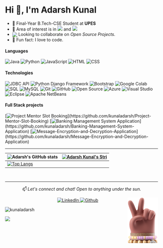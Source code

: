 <h1> Hi 👋, I'm Adarsh Kunal</h1>


- 🏢 Final-Year B.Tech-CSE Student at **UPES**
- 🔭 Area of interest is in <img src="https://img.shields.io/badge/Machine Learning-success"> and <img src="https://img.shields.io/badge/Software Development-blue">
- <img align ='center' width ='27' src='https://media.giphy.com/media/LnQjpWaON8nhr21vNW/giphy.gif'> Looking to collaborate on *Open Source Projects*.
- 👯 Fun fact: I love to code.

#### Languages

![Java](https://img.shields.io/badge/Java-fff?&logo=openjdk&logoColor=ddc508)
![Python](https://img.shields.io/badge/-Python-fff?&logo=python&logoColor=blue)
![JavaScript](https://img.shields.io/badge/-JavaScript-fff?&logo=JavaScript&logoColor=ddc508)
![HTML](https://img.shields.io/badge/-HTML-fff?&logo=HTML5)
![CSS](https://img.shields.io/badge/-CSS-fff?&logo=CSS3&logoColor=blue)


#### Technologies
![JDBC API](https://img.shields.io/badge/-JDBC_API-fff?style=flat&logo=JDBC%API&logoColor=0078D7)
![Python Django Framework](https://img.shields.io/badge/-Python_Django_Framework-fff?style=flat&logo=Django&logoColor=0078D7)
![Bootstrap](https://img.shields.io/badge/-Bootstrap-fff?style=flat&logo=bootstrap&logoColor=563D7C)
![Google Colab](https://img.shields.io/badge/-GoogleColab-fff?style=flat&logo=GoogleColab&logoColor=black)
![SQL](https://img.shields.io/badge/-SQL%20Server-fff?style=flat&logo=Microsoft-SQL-Server&logoColor=blue)
![MySQL](https://img.shields.io/badge/-MySQL-fff?style=flat&logo=mysql)
![Git](https://img.shields.io/badge/-Git-fff?style=flat&logo=git)
![GitHub](https://img.shields.io/badge/-GitHub-fff?style=flat&logo=GitHub&logoColor=blue)
![Open Source](https://img.shields.io/badge/-Open%20Source-fff?style=flat&logo=open-source-Initiative)
![Azure](https://img.shields.io/badge/-Azure-fff?&logo=Microsoft-Azure&logoColor=blue)
![Visual Studio](https://img.shields.io/badge/-VisualStudio-fff?style=flat&logo=VisualStudio&logoColor=blue)
![Eclipse](https://img.shields.io/badge/-Eclipse-fff?style=flat&logo=Eclipse&logoColor=blue)
![Apache NetBeans](https://img.shields.io/badge/-ApacheNetBeans-fff?style=flat&logo=ApacheNetBeansIDE&logoColor=blue)

#### Full Stack projects

[![Project Mentor Slot Booking](https://img.shields.io/badge/-📲%20Project%20Mentor%20Slot%20Booking-fff?)](https://github.com/kunaladarsh/Project-Mentor-Slot-Booking)
[![Banking Management System Application](https://img.shields.io/badge/-👨‍💻%20Banking%20Management%20System%20Application-fff?)](https://github.com/kunaladarsh/Banking-Management-System-Application)
[![Message-Encryption-and-Decryption-Application](https://img.shields.io/badge/-🔐%20Message%20Encryption%20and%20Decryption%20Application-fff?)](https://github.com/kunaladarsh/Message-Encryption-and-Decryption-Application)


---
| ![Adarsh's GitHub stats](https://denvercoder1-github-readme-stats.vercel.app/api/?username=kunaladarsh&show_icons=true) | [![Adarsh Kunal's Stri](https://streak-stats.demolab.com?user=kunaladarsh&border_radius=7&mode=weekly)](https://git.io/streak-stats) |
| ------------------------------------------------------------ | ------------------------------------------------------------ |
| [![Top Langs](https://github-readme-stats.vercel.app/api/top-langs/?username=kunaladarsh&hide_progress=true&show_icons=true)](https://github.com/kunaladarsh/github-readme-stats) |                                                              |


</p><br>
<!--Connect Section-->
<hr>
<p align="center">
<i>📫 Let's connect and chat! Open to anything under the sun.</i><br>
<p align="center">
	&nbsp;&nbsp;&nbsp;&nbsp;&nbsp;&nbsp;&nbsp;&nbsp;&nbsp;&nbsp;&nbsp;&nbsp;&nbsp;&nbsp;&nbsp;&nbsp;&nbsp;&nbsp;
	<a href="https://linkedin.com/in/adarsh-kunal-27a6021b9">
		<img alt="LinkedIn" src="https://img.shields.io/badge/linkedin-%230077B5.svg?&style=for-the-badge&logo=linkedin&logoColor=white"/>
	</a>
  <a href="https://github.com/kunaladarsh" target="_blank"><img alt="Github" src="https://img.shields.io/badge/GitHub-%2312100E.svg?&style=for-the-badge&logo=Github&logoColor=white" /></a>

<img align="right" src="https://raw.githubusercontent.com/kunaladarsh/kunaladarsh/main/logo.webp" height="150" title="Peace" />
</p>

<!-- Profile Views -->
<p align="left"><img src="https://komarev.com/ghpvc/?username=kunaladarsh&label=Profile%20views&color=0e75b6&style=flat" alt="kunaladarsh" height=21px/></p>
<p href="https://github.com/kunaladarsh" alt="Activity"><img src="https://img.shields.io/github/commit-activity/m/kunaladarsh/kunaladarsh"/></p> 

<!-- ![githubbadge](https://img.shields.io/github/stars/kunaladarsh?style=social) -->
